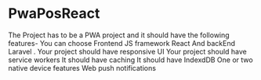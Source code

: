# PwaPosReact
The Project has to be a PWA project and it should have the following features-  You can choose Frontend JS framework React And backEnd Laravel .  Your project should have responsive UI Your project should have service workers It should have caching It should have IndexdDB One or two native device features Web push notifications
